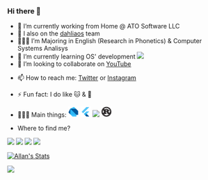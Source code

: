 ### Hi there 👋
<!-- - 🔭 I’m currently working from Home @ [Nubank](https://github.com/nubank)  -->

- 🔭 I’m currently working from Home @ ATO Software LLC
- 👨 I also on the [dahliaos](https://github.com/dahliaos) team
- 🧑🏼‍🎓 I’m Majoring in English (Research in Phonetics) & Computer Systems Analisys
- 🌱 I’m currently learning OS' development <img height="24" src="https://avatars0.githubusercontent.com/u/12826430?s=200&v=4">
- 👯 I’m looking to collaborate on [YouTube](https://www.youtube.com/channel/UCrFTsrNTqLaVleQ_FeKYrsQ)
<!-- - 🤔 I’m looking for help with ... -->
<!-- - 💬 Ask me about ... -->
- 📫 How to reach me: [Twitter](https://twitter.com/allansrc) or [Instagram](https://instagram.com/allansrc)
<!-- - 😄 Pronouns: ... -->
- ⚡ Fun fact: I do like 🐱 & 🦆

- 👨🏼‍💻  Main things:
<code><img height="24" src="https://raw.githubusercontent.com/github/explore/80688e429a7d4ef2fca1e82350fe8e3517d3494d/topics/dart/dart.png"></code>
<code><img height="24" src="https://raw.githubusercontent.com/github/explore/80688e429a7d4ef2fca1e82350fe8e3517d3494d/topics/flutter/flutter.png"></code>
<code><img height="24" src="https://avatars0.githubusercontent.com/u/12826430?s=200&v=4"></code>
<code><img height="24" src="https://raw.githubusercontent.com/github/explore/80688e429a7d4ef2fca1e82350fe8e3517d3494d/topics/rust/rust.png"></code>

- Where to find me?

<a href="https://medium.com/@allansrc"><img src="https://img.shields.io/badge/Medium-12100E?style=for-the-badge&logo=medium&logoColor=white" /></a>
<a href="https://linkedin.com/in/allanrt"> <img src="https://img.shields.io/badge/LinkedIn-0077B5?style=for-the-badge&logo=linkedin&logoColor=white" /></a>
<a href="https://twitch.tv/duckdevtv"><img src="https://img.shields.io/badge/Twitch-9146FF?style=for-the-badge&logo=twitch&logoColor=white" /></a>
<a href="https://www.youtube.com/channel/UCrFTsrNTqLaVleQ_FeKYrsQ"><img src="https://img.shields.io/badge/YouTube-FF0000?style=for-the-badge&logo=youtube&logoColor=white" /></a>


[![Allan's Stats](https://github-readme-stats.vercel.app/api?username=allansrc&&show_icons=true&title_color=FFA10B&icon_color=FFA10B&text_color=ffffff&bg_color=151515)](https://github.com/allansrc)

<!-- <img src="https://github-readme-stats.vercel.app/api/top-langs/?username=allansrc&theme=dark&layout=compact&show_icons=true&title_color=FFA10B&icon_color=FFA10B"/> -->


<code><img src="https://komarev.com/ghpvc/?username=allansrc&style=flat&color=yellow"></code>





